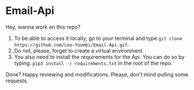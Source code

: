 # Email-Api

Hey, wanna work on this repo?  
1. To be able to access it locally, go to your terminal and type `git clone https://github.com/Leo-Youmbi/Email-Api.git`.  
2. Do not, please, forget to create a virtual environment.  
3. You also need to install the requirements for the Api. You can do so by typing: `pip3 install -r requirements.txt` in the root of the repo.  
  
Done? Happy reviewing and modifications. Please, don't mind pulling some requests.
